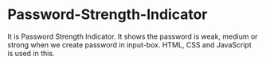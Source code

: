 # Password-Strength-Indicator
It is Password Strength Indicator. It shows the password is weak, medium or strong when we create password in input-box. HTML, CSS and JavaScript is used in this.
